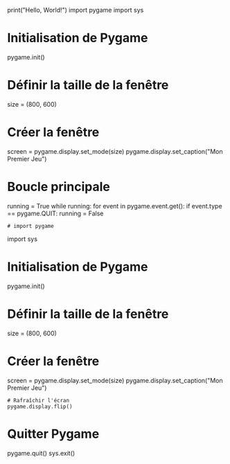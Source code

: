 print("Hello, World!")
import pygame
import sys

# Initialisation de Pygame
pygame.init()

# Définir la taille de la fenêtre
size = (800, 600)

# Créer la fenêtre
screen = pygame.display.set_mode(size)
pygame.display.set_caption("Mon Premier Jeu")

# Boucle principale
running = True
while running:
    for event in pygame.event.get():
        if event.type == pygame.QUIT:
            running = False

    # import pygame
import sys

# Initialisation de Pygame
pygame.init()

# Définir la taille de la fenêtre
size = (800, 600)

# Créer la fenêtre
screen = pygame.display.set_mode(size)
pygame.display.set_caption("Mon Premier Jeu")



    # Rafraîchir l'écran
    pygame.display.flip()

# Quitter Pygame
pygame.quit()
sys.exit()
